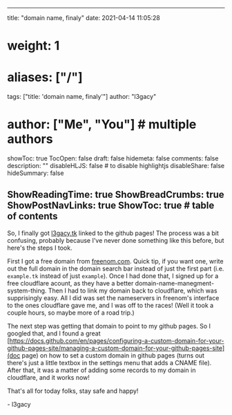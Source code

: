 
---
title: "domain name, finaly"
date: 2021-04-14 11:05:28
# weight: 1
# aliases: ["/"]
tags: ["title: 'domain name, finaly'"]
author: "l3gacy"
# author: ["Me", "You"] # multiple authors
showToc: true
TocOpen: false
draft: false
hidemeta: false
comments: false
description: ""
disableHLJS: false # to disable highlightjs
disableShare: false
hideSummary: false

ShowReadingTime: true
ShowBreadCrumbs: true
ShowPostNavLinks: true
ShowToc: true # table of contents
---

So, I finally got [l3gacy.tk](l3gacy.tk) linked to the github pages! The process was a bit confusing, probably because I've never done something like this before, but here's the steps I took. 
 
   

First I got a free domain from [freenom.com](freenom). Quick tip, if you want one, write out the full domain in the domain search bar instead of just the first part (i.e. ```example.tk``` instead of just ```example```). Once I had done that, I signed up for a free cloudflare acount, as they have a better domain-name-manegment-system-thing. Then I had to link my domain back to cloudflare, which was supprisingly easy. All I did was set the nameservers in freenom's interface to the ones cloudflare gave me, and I was off to the races! (Well it took a couple hours, so maybe more of a road trip.) 

   

The next step was getting that domain to point to my github pages. So I googled that, and I found a great [https://docs.github.com/en/pages/configuring-a-custom-domain-for-your-github-pages-site/managing-a-custom-domain-for-your-github-pages-site](doc page) on how to set a custom domain in github pages (turns out there's just a little textbox in the settings menu that adds a CNAME file). After that, it was a matter of adding some records to my domain in cloudflare, and it works now!  

  

That's all for today folks, stay safe and happy!  

\- l3gacy
